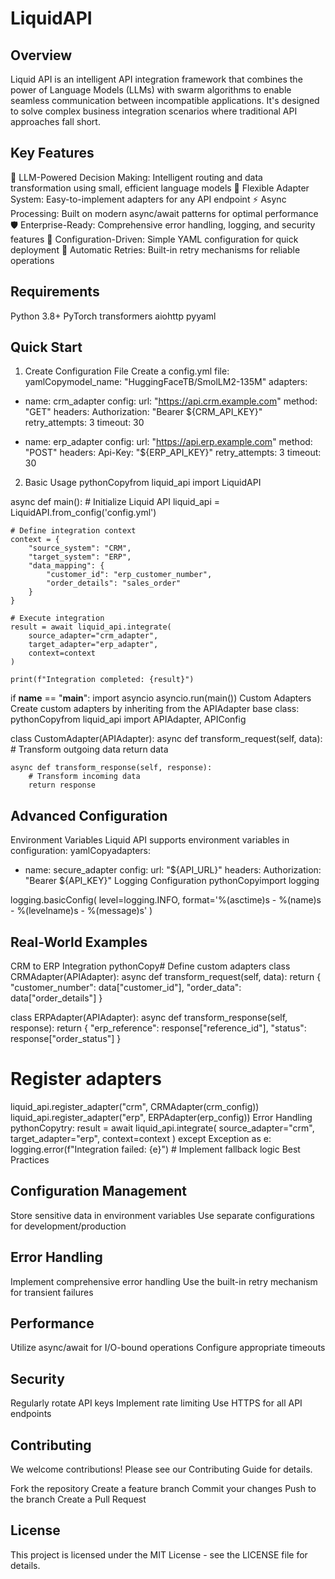 # LiquidAPI

## Overview
Liquid API is an intelligent API integration framework that combines the power of Language Models (LLMs) with swarm algorithms to enable seamless communication between incompatible applications. It's designed to solve complex business integration scenarios where traditional API approaches fall short.
## Key Features

🤖 LLM-Powered Decision Making: Intelligent routing and data transformation using small, efficient language models
🔄 Flexible Adapter System: Easy-to-implement adapters for any API endpoint
⚡ Async Processing: Built on modern async/await patterns for optimal performance
🛡️ Enterprise-Ready: Comprehensive error handling, logging, and security features
🎯 Configuration-Driven: Simple YAML configuration for quick deployment
🔄 Automatic Retries: Built-in retry mechanisms for reliable operations


## Requirements

Python 3.8+
PyTorch
transformers
aiohttp
pyyaml

## Quick Start
1. Create Configuration File
Create a config.yml file:
yamlCopymodel_name: "HuggingFaceTB/SmolLM2-135M"
adapters:
  - name: crm_adapter
    config:
      url: "https://api.crm.example.com"
      method: "GET"
      headers:
        Authorization: "Bearer ${CRM_API_KEY}"
      retry_attempts: 3
      timeout: 30
  
  - name: erp_adapter
    config:
      url: "https://api.erp.example.com"
      method: "POST"
      headers:
        Api-Key: "${ERP_API_KEY}"
      retry_attempts: 3
      timeout: 30
2. Basic Usage
pythonCopyfrom liquid_api import LiquidAPI

async def main():
    # Initialize Liquid API
    liquid_api = LiquidAPI.from_config('config.yml')
    
    # Define integration context
    context = {
        "source_system": "CRM",
        "target_system": "ERP",
        "data_mapping": {
            "customer_id": "erp_customer_number",
            "order_details": "sales_order"
        }
    }
    
    # Execute integration
    result = await liquid_api.integrate(
        source_adapter="crm_adapter",
        target_adapter="erp_adapter",
        context=context
    )
    
    print(f"Integration completed: {result}")

if __name__ == "__main__":
    import asyncio
    asyncio.run(main())
Custom Adapters
Create custom adapters by inheriting from the APIAdapter base class:
pythonCopyfrom liquid_api import APIAdapter, APIConfig

class CustomAdapter(APIAdapter):
    async def transform_request(self, data):
        # Transform outgoing data
        return data
    
    async def transform_response(self, response):
        # Transform incoming data
        return response
## Advanced Configuration
Environment Variables
Liquid API supports environment variables in configuration:
yamlCopyadapters:
  - name: secure_adapter
    config:
      url: "${API_URL}"
      headers:
        Authorization: "Bearer ${API_KEY}"
Logging Configuration
pythonCopyimport logging

logging.basicConfig(
    level=logging.INFO,
    format='%(asctime)s - %(name)s - %(levelname)s - %(message)s'
)
## Real-World Examples
CRM to ERP Integration
pythonCopy# Define custom adapters
class CRMAdapter(APIAdapter):
    async def transform_request(self, data):
        return {
            "customer_number": data["customer_id"],
            "order_data": data["order_details"]
        }

class ERPAdapter(APIAdapter):
    async def transform_response(self, response):
        return {
            "erp_reference": response["reference_id"],
            "status": response["order_status"]
        }

# Register adapters
liquid_api.register_adapter("crm", CRMAdapter(crm_config))
liquid_api.register_adapter("erp", ERPAdapter(erp_config))
Error Handling
pythonCopytry:
    result = await liquid_api.integrate(
        source_adapter="crm",
        target_adapter="erp",
        context=context
    )
except Exception as e:
    logging.error(f"Integration failed: {e}")
    # Implement fallback logic
Best Practices

## Configuration Management

Store sensitive data in environment variables
Use separate configurations for development/production


## Error Handling

Implement comprehensive error handling
Use the built-in retry mechanism for transient failures


## Performance

Utilize async/await for I/O-bound operations
Configure appropriate timeouts


## Security

Regularly rotate API keys
Implement rate limiting
Use HTTPS for all API endpoints



## Contributing
We welcome contributions! Please see our Contributing Guide for details.

Fork the repository
Create a feature branch
Commit your changes
Push to the branch
Create a Pull Request

## License
This project is licensed under the MIT License - see the LICENSE file for details.
